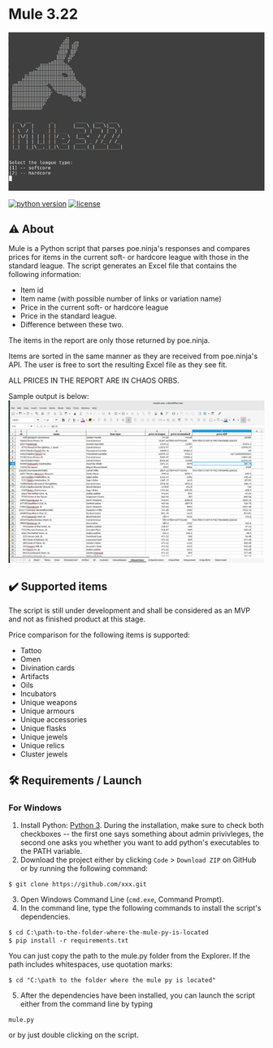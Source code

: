 # Mule 3.22
![](assets/screenshot.png)

[![python version](https://img.shields.io/badge/Python-3.10%2B-brightgreen)](https://www.python.org/downloads/)
[![license](https://img.shields.io/badge/License-GNU-blue.svg)](https://www.gnu.org/licenses/gpl-3.0.fr.html)


## ⚠️ About
Mule is a Python script that parses poe.ninja's responses and compares prices for items in the current soft- or hardcore league with those in the standard league. The script generates an Excel file that contains the following information:

* Item id
* Item name (with possible number of links or variation name)
* Price in the current soft- or hardcore league
* Price in the standard league.
* Difference between these two.

The items in the report are only those returned by poe.ninja.

Items are sorted in the same manner as they are received from poe.ninja's API. The user is free to sort the resulting Excel file as they see fit.

ALL PRICES IN THE REPORT ARE IN CHAOS ORBS.

Sample output is below:
![](assets/output.png)

## ✔️ Supported items
The script is still under development and shall be considered as an MVP and not as finished product at this stage.

Price comparison for the following items is supported:
* Tattoo
* Omen
* Divination cards
* Artifacts
* Oils
* Incubators
* Unique weapons
* Unique armours
* Unique accessories
* Unique flasks
* Unique jewels
* Unique relics
* Cluster jewels

## 🛠️ Requirements / Launch
### For Windows
1. Install Python: [Python 3](https://www.python.org/downloads/). During the installation, make sure to check both checkboxes -- the first one says something about admin privivleges, the second one asks you whether you want to add python's executables to the PATH variable.
2. Download the project either by clicking `Code` > `Download ZIP` on GitHub or by running the following command:
```
$ git clone https://github.com/xxx.git
```
3. Open Windows Command Line (`cmd.exe`, Command Prompt).
4. In the command line, type the following commands to install the script's dependencies.
```
$ cd C:\path-to-the-folder-where-the-mule-py-is-located
$ pip install -r requirements.txt
```

You can just copy the path to the mule.py folder from the Explorer. If the path includes whitespaces, use quotation marks:
```
$ cd "C:\path to the folder where the mule py is located"
```
5. After the dependencies have been installed, you can launch the script either from the command line by typing
```commandline
mule.py
```
or by just double clicking on the script.